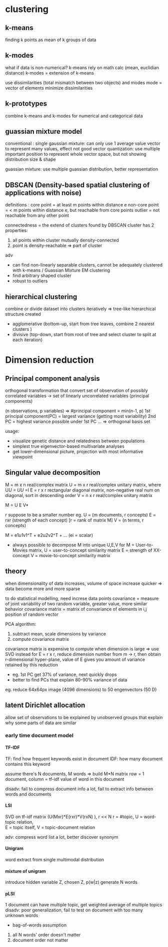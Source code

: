 # clustering
## k-means
finding k points as mean of k groups of data

## k-modes
what if data is non-numerical? 
k-means rely on math calc (mean, euclidian distance)
k-modes = extension of k-means

use dissimilarities (total mismatch between two objects) and modes
mode = vector of elements minimize dissimilarities

## k-prototypes
combine k-means and k-modes for numerical and categorical data

## guassian mixture model
conventional :
single gaussian mixture: can only use 1 average value vector to represent many values, effect not good
vector quantization: use multiple important position to represent whole vector space, but not showing distribution size & shape

guassian mixture: use multiple guassian distribution, better representation

## DBSCAN (Density-based spatial clustering of applications with noise)
definitions :
core point = at least m points within distance e
non-core point = < m points within distance e, but reachable from core points
outlier = not reachable from any other point

connectedness = the extend of clusters found by DBSCAN
cluster has 2 properties:
1. all points within cluster mutually density-connected
2. point is density-reachable => part of cluster

adv
- can find non-linearly separable clusters, cannot be adequately clustered with k-means / Guassian Mixture EM clustering
- find arbitrary shaped cluster
- robust to outliers

## hierarchical clustering
combine or divide dataset into clusters iteratively => tree-like hierarchical structure created
- agglomerative (bottom-up, start from tree leaves, combine 2 nearest clusters )
- divisive (top-down, start from root of tree and select cluster to split at each iteration)


# Dimension reduction
## Principal component analysis
orthogonal transformation that convert 
  set of observation of possibly correlated variables -> 
  set of linearly uncorrelated variables (principal components)

(n observations, p variables) => #principal component = min(n-1, p)
1st principal component(PC) = largest variance (getting most variability)
2nd PC = highest variance possible under 1st PC
...
=> orthogonal basis set

usage:
- visualize genetic distance and relatedness between populations
- simplest true eigenvector-based multivariate analyses
- get lower-dimensional picture, projection with most informative viewpoint

## Singular value decomposition
M = m x n real/complex matrix
U = m x r real/complex unitary matrix, where U*U = UU* =I
E = r x r rectangular diagonal matrix, non-negative real num on diagonal, sort in descending order
V = n x r real/complex unitary matrix

M = U E V*

r suppose to be a smaller number
eg. 
U = (m documents, r concepts)
E = rxr (strength of each concept) [r = rank of matrix M]
V = (n terms, r concepts)

M = e1*u1*v1^T + e2*u2*v2^T + ...  (ei = scalar)

- always possible to decompose M into unique U,E,V
for M = User-to-Movies matrix,
U = user-to-concept similarity matrix
E = strength of XX-concept
V = movie-to-concept similarity matrix

## theory
when dimensionality of data increases, volume of space increase quicker
=> data become more and more sparse

to do statistical modelling, need increse data points 
covariance = measure of joint variability of two random variable, greater value, more similar behavior
covariance matrix = matrix of convariance of elements in i,j position of random vector

PCA algorithm:
1. subtract mean, scale dimensions by variance
2. compute covariance matrix

covariance matrix is expensive to compute when dimension is large => use SVD instead
for E = r x r, reduce dimension number from m -> r, then obtain r-dimensional hyper-plane, value of E gives you amount of variance retained by this reduction
- eg. 1st PC get 37% of variance, next quickly drops
- better to find PCs that explain 80-90% variance of data

eg. reduce 64x64px image (4096 dimensions) to 50 engenvectors (50 D)

## latent Dirichlet allocation
allow set of observations to be explained by unobserved groups that explain why some parts of data are similar

### early time document model
#### TF-IDF
TF: find how frequent keywords exist in document
IDF: how many document contains this keyword

assume there's N documents, M words => build M*N matrix
row = 1 document, column = tf-idf value of word in this document

disadv: fail to compress document info a lot, fail to extract info between words and documents

#### LSI
SVD on tf-idf matrix (U(Mxr)*E(rxr)*V(rxN) ), r << N
r = #topic, U = word-topic relation,  
E = topic itself, V = topic-document relation

adv: compress word list a lot, better discover synonym

#### Unigram
word extract from single multimodal distribution
#### mixture of unigram
introduce hidden variable Z, chosen Z, p(w|z) generate N words
#### pLSI
1 document can have multiple topic, get weighted average of multiple topics
disadv: poor generalization, fail to test on document with too many unknown words
- bag-of-words assumption
1. all N words' order doesn't matter
2. document order not matter























